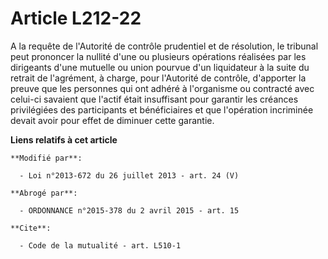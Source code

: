 # Article L212-22

A la requête de l'Autorité de contrôle prudentiel et de résolution, le tribunal peut prononcer la nullité d'une ou plusieurs
opérations réalisées par les dirigeants d'une mutuelle ou union pourvue d'un liquidateur à la suite du retrait de l'agrément,
à charge, pour l'Autorité de contrôle, d'apporter la preuve que les personnes qui ont adhéré à l'organisme ou contracté avec
celui-ci savaient que l'actif était insuffisant pour garantir les créances privilégiées des participants et bénéficiaires et
que l'opération incriminée devait avoir pour effet de diminuer cette garantie.

**Liens relatifs à cet article**

	**Modifié par**:

	  - Loi n°2013-672 du 26 juillet 2013 - art. 24 (V)

	**Abrogé par**:

	  - ORDONNANCE n°2015-378 du 2 avril 2015 - art. 15

	**Cite**:

	  - Code de la mutualité - art. L510-1
